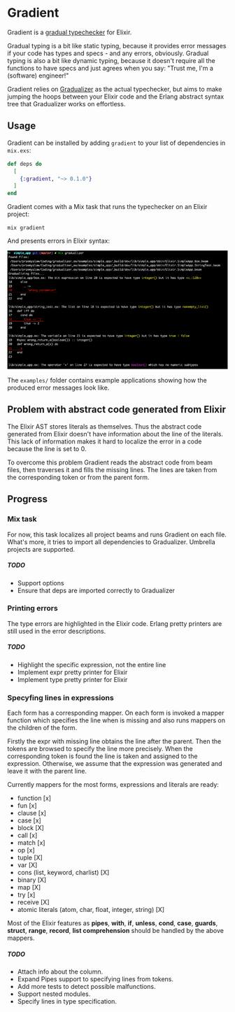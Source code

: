 # Gradient

Gradient is a [gradual typechecker][siek:what-is-gt] for Elixir.

Gradual typing is a bit like static typing,
because it provides error messages if your code has types and specs - and any errors, obviously.
Gradual typing is also a bit like dynamic typing,
because it doesn't require all the functions to have specs and just agrees when you say:
"Trust me, I'm a (software) engineer!" 

[siek:what-is-gt]: https://wphomes.soic.indiana.edu/jsiek/what-is-gradual-typing/

Gradient relies on [Gradualizer](https://github.com/josefs/Gradualizer) as the actual typechecker,
but aims to make jumping the hoops between your Elixir code and the Erlang abstract
syntax tree that Gradualizer works on effortless.


## Usage

Gradient can be installed by adding `gradient` to your list of dependencies in `mix.exs`:

```elixir
def deps do
  [
    {:gradient, "~> 0.1.0"}
  ]
end
```

Gradient comes with a Mix task that runs the typechecker on an Elixir project:

```
mix gradient
```

And presents errors in Elixir syntax:

![Result after simple app analysis](examples/simple_app_result.png)

The `examples/` folder contains example applications showing how the produced error messages look like.


## Problem with abstract code generated from Elixir

The Elixir AST stores literals as themselves.
Thus the abstract code generated from Elixir doesn't have information about the line of the literals.
This lack of information makes it hard to localize the error in a code because the line is set to 0.

To overcome this problem Gradient reads the abstract code from beam files,
then traverses it and fills the missing lines.
The lines are taken from the corresponding token or from the parent form.


## Progress

### Mix task

For now, this task localizes all project beams and runs Gradient on each file.
What's more, it tries to import all dependencies to Gradualizer.
Umbrella projects are supported.

##### TODO

- Support options
- Ensure that deps are imported correctly to Gradualizer

### Printing errors

The type errors are highlighted in the Elixir code.
Erlang pretty printers are still used in the error descriptions.

##### TODO

- Highlight the specific expression, not the entire line
- Implement expr pretty printer for Elixir
- Implement type pretty printer for Elixir

### Specyfing lines in expressions

Each form has a corresponding mapper.
On each form is invoked a mapper function which specifies the line when is missing
and also runs mappers on the children of the form.

Firstly the expr with missing line obtains the line after the parent.
Then the tokens are browsed to specify the line more precisely.
When the corresponding token is found the line is taken and assigned to the expression.
Otherwise, we assume that the expression was generated and leave it with the parent line.

Currently mappers for the most forms, expressions and literals are ready:

- function [x]
- fun [x]
- clause [x]
- case [x]
- block [X]
- call [x]
- match [x]
- op [x]
- tuple [X]
- var [X]
- cons (list, keyword, charlist) [X]
- binary [X]
- map [X]
- try [x]
- receive [X]
- atomic literals (atom, char, float, integer, string) [X]

Most of the Elixir features as **pipes**, **with**, **if**, **unless**, **cond**, **case**,
**guards**, **struct**, **range**, **record**, **list comprehension**
should be handled by the above mappers.

##### TODO

- Attach info about the column.
- Expand Pipes support to specifying lines from tokens.
- Add more tests to detect possible malfunctions.
- Support nested modules.
- Specify lines in type specification.

<!--
vim: colorcolumn=100
-->
